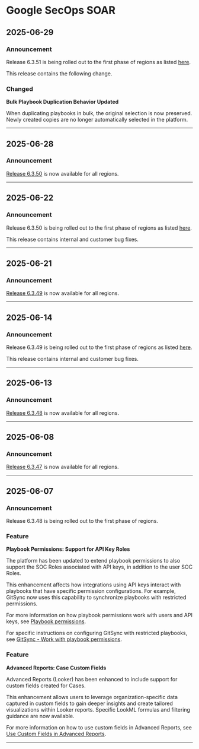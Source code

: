 # Google SecOps SOAR

## 2025-06-29

### Announcement

Release 6.3.51 is being rolled out to the first phase of regions as listed [here](https://cloud.google.com/chronicle/docs/soar/overview-and-introduction/soar-gradual-release).

This release contains the following change.

### Changed

**Bulk Playbook Duplication Behavior Updated**

When duplicating playbooks in bulk, the original selection is now preserved. Newly created copies are no longer automatically selected in the platform.

---
## 2025-06-28

### Announcement

[Release 6.3.50](https://cloud.google.com/chronicle/docs/soar/release-notes#June_22_2025) is now available for all regions.

---
## 2025-06-22

### Announcement

Release 6.3.50 is being rolled out to the first phase of regions as listed [here](https://cloud.google.com/chronicle/docs/soar/overview-and-introduction/soar-gradual-release).

This release contains internal and customer bug fixes.

---
## 2025-06-21

### Announcement

[Release 6.3.49](https://cloud.google.com/chronicle/docs/soar/release-notes#June_14_2025) is now available for all regions.

---
## 2025-06-14

### Announcement

Release 6.3.49 is being rolled out to the first phase of regions as listed [here](https://cloud.google.com/chronicle/docs/soar/release-notes#March_03_2025).

This release contains internal and customer bug fixes.

---
## 2025-06-13

### Announcement

[Release 6.3.48](https://cloud.google.com/chronicle/docs/soar/release-notes#June_07_2025) is now available for all regions.

---
## 2025-06-08

### Announcement

[Release 6.3.47](https://cloud.google.com/chronicle/docs/soar/release-notes#May_24_2025) is now available for all regions.

---
## 2025-06-07

### Announcement

Release 6.3.48 is being rolled out to the first phase of regions.

### Feature

**Playbook Permissions: Support for API Key Roles**

The platform has been updated to extend playbook permissions to also support the SOC Roles associated with API keys, in addition to the user SOC Roles.

This enhancement affects how integrations using API keys interact with playbooks that have specific permission configurations. For example, GitSync now uses this capability to synchronize playbooks with restricted permissions.

For more information on how playbook permissions work with users and API keys, see [Playbook permissions](http://cloud.google.com/chronicle/docs/soar/respond/working-with-playbooks/playbook-permissions).

For specific instructions on configuring GitSync with restricted playbooks, see [GitSync - Work with playbook permissions](https://cloud.google.com/chronicle/docs/soar/marketplace/power-ups/gitsync#work-with-playbook-permissions).

### Feature

**Advanced Reports: Case Custom Fields**

Advanced Reports (Looker) has been enhanced to include support for custom fields created for Cases.

This enhancement allows users to leverage organization-specific data captured in custom fields to gain deeper insights and create tailored visualizations within Looker reports. Specific LookML formulas and filtering guidance are now available.

For more information on how to use custom fields in Advanced Reports, see [Use Custom Fields in Advanced Reports](https://cloud.google.com/chronicle/docs/soar/investigate/working-with-cases/adding-custom-fields#use-custom-fields-in-advanced-reports).

---

